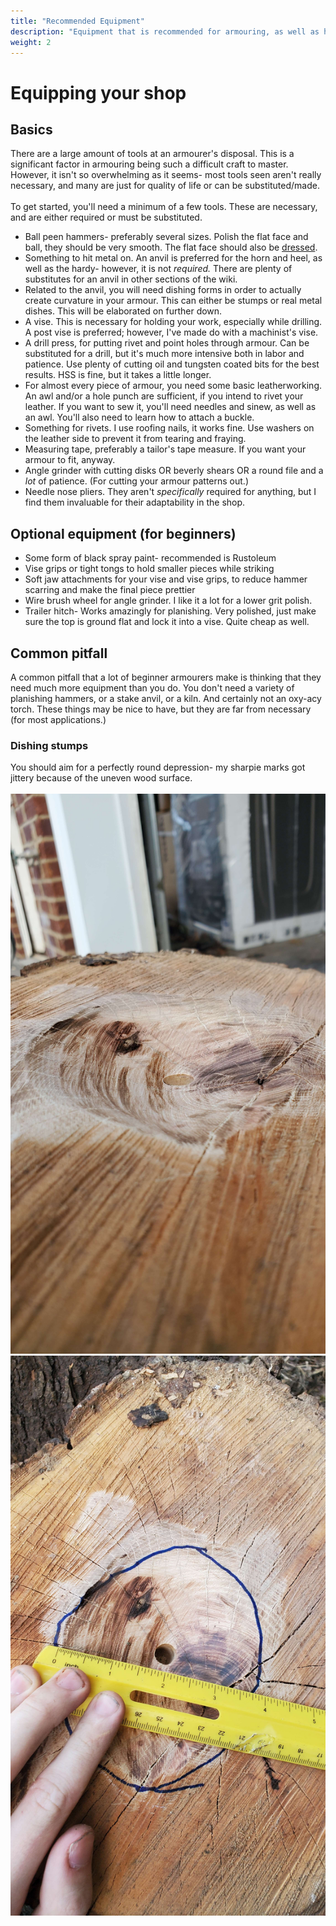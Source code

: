 ```yaml
---
title: "Recommended Equipment"
description: "Equipment that is recommended for armouring, as well as how to make some of your own."
weight: 2
---
```

# Equipping your shop
## Basics
There are a large amount of tools at an armourer's disposal. This is a significant factor in armouring being such a difficult craft to master. However, it isn't so overwhelming as it seems- most tools seen aren't really necessary, and many are just for quality of life or can be substituted/made.
\
\
To get started, you'll need a minimum of a few tools. These are necessary, and are either required or must be substituted.
* Ball peen hammers- preferably several sizes. Polish the flat face and ball, they should be very smooth. The flat face should also be [dressed](https://www.youtube.com/watch?v=Q5wyhqKtnqo).
* Something to hit metal on. An anvil is preferred for the horn and heel, as well as the hardy- however, it is not *required.* There are plenty of substitutes for an anvil in other sections of the wiki.
* Related to the anvil, you will need dishing forms in order to actually create curvature in your armour. This can either be stumps or real metal dishes. This will be elaborated on further down.
* A vise. This is necessary for holding your work, especially while drilling. A post vise is preferred; however, I've made do with a machinist's vise.
* A drill press, for putting rivet and point holes through armour. Can be substituted for a drill, but it's much more intensive both in labor and patience. Use plenty of cutting oil and tungsten coated bits for the best results. HSS is fine, but it takes a little longer.
* For almost every piece of armour, you need some basic leatherworking. An awl and/or a hole punch are sufficient, if you intend to rivet your leather. If you want to sew it, you'll need needles and sinew, as well as an awl. You'll also need to learn how to attach a buckle.
* Something for rivets. I use roofing nails, it works fine. Use washers on the leather side to prevent it from tearing and fraying.
* Measuring tape, preferably a tailor's tape measure. If you want your armour to fit, anyway.
* Angle grinder with cutting disks OR beverly shears OR a round file and a *lot* of patience. (For cutting your armour patterns out.)
* Needle nose pliers. They aren't *specifically* required for anything, but I find them invaluable for their adaptability in the shop.
## Optional equipment (for beginners)
* Some form of black spray paint- recommended is Rustoleum
* Vise grips or tight tongs to hold smaller pieces while striking
* Soft jaw attachments for your vise and vise grips, to reduce hammer scarring and make the final piece prettier
* Wire brush wheel for angle grinder. I like it a lot for a lower grit polish.
* Trailer hitch- Works amazingly for planishing. Very polished, just make sure the top is ground flat and lock it into a vise. Quite cheap as well.
## Common pitfall
A common pitfall that a lot of beginner armourers make is thinking that they need much more equipment than you do. You don't need a variety of planishing hammers, or a stake anvil, or a kiln. And certainly not an oxy-acy torch. These things may be nice to have, but they are far from necessary (for most applications.) 
### Dishing stumps
You should aim for a perfectly round depression- my sharpie marks got jittery because of the uneven wood surface. 
\
\
![](/static/images/armouring/Dishingstump1.jpg)
![](/static/images/armouring/dishingstump2.jpg)
